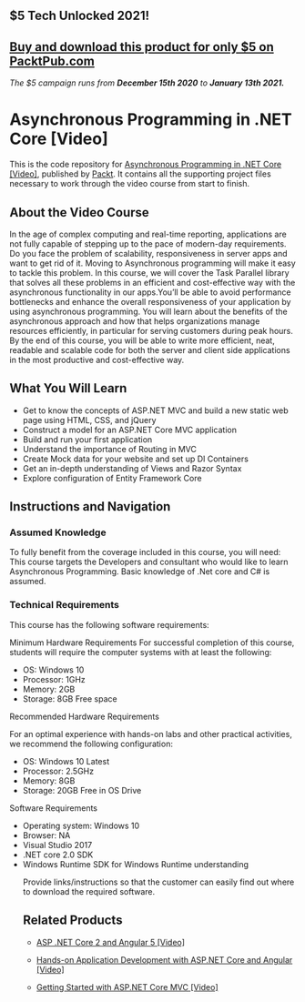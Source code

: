 ## $5 Tech Unlocked 2021!
[Buy and download this product for only $5 on PacktPub.com](https://www.packtpub.com/)
-----
*The $5 campaign         runs from __December 15th 2020__ to __January 13th 2021.__*

# Asynchronous Programming in .NET Core [Video]
This is the code repository for [Asynchronous Programming in .NET Core [Video]](https://www.packtpub.com/application-development/asynchronous-programming-net-core-video?utm_source=github&utm_medium=repository&utm_campaign=9781789344455), published by [Packt](https://www.packtpub.com/?utm_source=github). It contains all the supporting project files necessary to work through the video course from start to finish.

## About the Video Course
In the age of complex computing and real-time reporting, applications are not fully capable of stepping up to the pace of modern-day requirements. Do you face the problem of scalability, responsiveness in server apps and want to get rid of it. Moving to Asynchronous programming will make it easy to tackle this problem. In this course, we will cover the Task Parallel library that solves all these problems in an efficient and cost-effective way with the asynchronous functionality in our apps.You’ll be able to avoid performance bottlenecks and enhance the overall responsiveness of your application by using asynchronous programming. You will learn about the benefits of the asynchronous approach and how that helps organizations manage resources efficiently, in particular for serving customers during peak hours. By the end of this course, you will be able to write more efficient, neat, readable and scalable code for both the server and client side applications in the most productive and cost-effective way.

<H2>What You Will Learn</H2>
<DIV class=book-info-will-learn-text>
<UL>
<LI>Get to know the concepts of ASP.NET MVC and build a new static web page using HTML, CSS, and jQuery 
<LI>Construct a model for an ASP.NET Core MVC application 
<LI>Build and run your first application 
<LI>Understand the importance of Routing in MVC 
<LI>Create Mock data for your website and set up DI Containers 
<LI>Get an in-depth understanding of Views and Razor Syntax 
<LI>Explore configuration of Entity Framework Core </LI></UL></DIV>

## Instructions and Navigation
### Assumed Knowledge
To fully benefit from the coverage included in this course, you will need:<br/>
This course targets the Developers and consultant who would like to learn Asynchronous Programming. Basic knowledge of .Net core and C# is assumed.	
### Technical Requirements
This course has the following software requirements:<br/>

Minimum Hardware Requirements
For successful completion of this course, students will require the computer systems with at least the following:
<UL>
<LI>OS: Windows 10
<LI>Processor: 1GHz 
<LI>Memory: 2GB
<LI>Storage: 8GB Free space </LI></UL>
	
Recommended Hardware Requirements

For an optimal experience with hands-on labs and other practical activities, we recommend the following configuration:
<UL>
<LI>OS: Windows 10 Latest
<LI>Processor: 2.5GHz 
<LI>Memory: 8GB
<LI>Storage: 20GB Free in OS Drive </LI></UL>

Software Requirements
<UL>
<LI>Operating system: Windows 10
<LI>Browser: NA
<LI>Visual Studio 2017
<LI>.NET core 2.0 SDK  
<LI>Windows Runtime SDK for Windows Runtime understanding

Provide links/instructions so that the customer can easily find out where to download the required software.


## Related Products
* [ASP .NET Core 2 and Angular 5 [Video]](https://www.packtpub.com/web-development/asp-net-core-and-angular-5-video?utm_source=github&utm_medium=repository&utm_campaign=9781789531442)

* [Hands-on Application Development with ASP.NET Core and Angular [Video]](https://www.packtpub.com/web-development/hands-application-development-aspnet-core-and-angular-video?utm_source=github&utm_medium=repository&utm_campaign=9781788290449)

* [Getting Started with ASP.NET Core MVC [Video]](https://www.packtpub.com/application-development/getting-started-aspnet-core-mvc-video?utm_source=github&utm_medium=repository&utm_campaign=9781786461957)

